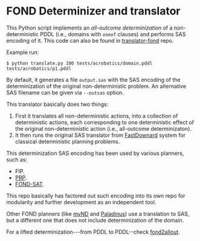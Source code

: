 # FOND Determinizer and translator

This Python script implements an _all-outcome determinization_ of a non-deterministic PDDL (i.e., domains with `oneof` clauses) and performs SAS encoding of it. This code can also be found in [translator-fond](https://github.com/ssardina-research/translator-fond) repo.

Example run:

```shell
$ python translate.py 100 tests/acrobatics/domain.pddl tests/acrobatics/p1.pddl
```

By default, it generates a file `output.sas` with the SAS encoding of the determinization of the original non-deterministic problem. An alternative SAS filename can be given via `--outsas` option.

This translator basically does two things:

1. First it translates all non-deterministic actions, into a collection of deterministic actions, each corresponding to one deterministic effect of the original non-deterministic action (i.e., all-outcome determinizaton).
2. It then runs the original SAS translator from [FastDownard](https://github.com/aibasel/downward/tree/main/src/translate) system for classical deterministic planning problems.

This determinization SAS encoding has been used by various planners, such as:

* FIP.
* [PRP](https://github.com/ssardina-planning/planner-for-relevant-policies).
* [FOND-SAT](https://github.com/ssardina-planning/FOND-SAT).

This repo basically has factored out such encoding into its own repo for modularity and further development as an independent tool.

Other FOND planners (like [myND](https://github.com/ssardina-planning/myND) and [Paladinus](https://github.com/ramonpereira/paladinus)) use a translation to SAS, but a different one that does not include determinization of the domain.

For a lifted determinization---from PDDL to PDDL--check [fond2allout](https://github.com/ssardina-research/fond2allout).

